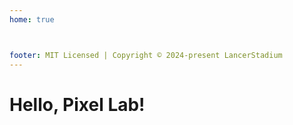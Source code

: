 ```yaml
---
home: true



footer: MIT Licensed | Copyright © 2024-present LancerStadium
---
```


# Hello, Pixel Lab!
